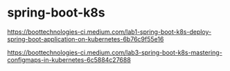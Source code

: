 # spring-boot-k8s

https://boottechnologies-ci.medium.com/lab1-spring-boot-k8s-deploy-spring-boot-application-on-kubernetes-6b76c9f55e16


https://boottechnologies-ci.medium.com/lab3-spring-boot-k8s-mastering-configmaps-in-kubernetes-6c5884c27688
